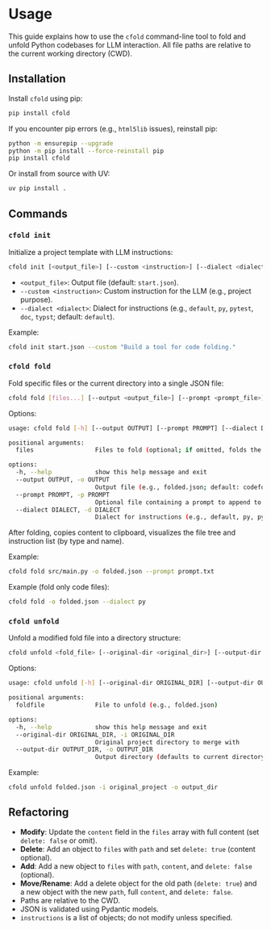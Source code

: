 # Usage

This guide explains how to use the `cfold` command-line tool to fold and unfold Python codebases for LLM interaction. All file paths are relative to the current working directory (CWD).

## Installation

Install `cfold` using pip:

```bash
pip install cfold
```

If you encounter pip errors (e.g., `html5lib` issues), reinstall pip:

```bash
python -m ensurepip --upgrade
python -m pip install --force-reinstall pip
pip install cfold
```

Or install from source with UV:

```bash
uv pip install .
```

## Commands

### `cfold init`

Initialize a project template with LLM instructions:

```bash
cfold init [<output_file>] [--custom <instruction>] [--dialect <dialect>]
```

- `<output_file>`: Output file (default: `start.json`).
- `--custom <instruction>`: Custom instruction for the LLM (e.g., project purpose).
- `--dialect <dialect>`: Dialect for instructions (e.g., `default`, `py`, `pytest`, `doc`, `typst`; default: `default`).

Example:

```bash
cfold init start.json --custom "Build a tool for code folding."
```

### `cfold fold`

Fold specific files or the current directory into a single JSON file:

```bash
cfold fold [files...] [--output <output_file>] [--prompt <prompt_file>] [--dialect <dialect>]
```

Options:

```bash
usage: cfold fold [-h] [--output OUTPUT] [--prompt PROMPT] [--dialect DIALECT] [files ...]

positional arguments:
  files                 Files to fold (optional; if omitted, folds the current directory)

options:
  -h, --help            show this help message and exit
  --output OUTPUT, -o OUTPUT
                        Output file (e.g., folded.json; default: codefold.json)
  --prompt PROMPT, -p PROMPT
                        Optional file containing a prompt to append to the output
  --dialect DIALECT, -d DIALECT
                        Dialect for instructions (e.g., default, py, pytest, doc, typst; default: default)
```

After folding, copies content to clipboard, visualizes the file tree and instruction list (by type and name).

Example:

```bash
cfold fold src/main.py -o folded.json --prompt prompt.txt
```

Example (fold only code files):

```bash
cfold fold -o folded.json --dialect py
```

### `cfold unfold`

Unfold a modified fold file into a directory structure:

```bash
cfold unfold <fold_file> [--original-dir <original_dir>] [--output-dir <output_dir>]
```

Options:

```bash
usage: cfold unfold [-h] [--original-dir ORIGINAL_DIR] [--output-dir OUTPUT_DIR] foldfile

positional arguments:
  foldfile              File to unfold (e.g., folded.json)

options:
  -h, --help            show this help message and exit
  --original-dir ORIGINAL_DIR, -i ORIGINAL_DIR
                        Original project directory to merge with
  --output-dir OUTPUT_DIR, -o OUTPUT_DIR
                        Output directory (defaults to current directory)
```

Example:

```bash
cfold unfold folded.json -i original_project -o output_dir
```

## Refactoring

- **Modify**: Update the `content` field in the `files` array with full content (set `delete: false` or omit).
- **Delete**: Add an object to `files` with `path` and set `delete: true` (content optional).
- **Add**: Add a new object to `files` with `path`, `content`, and `delete: false` (optional).
- **Move/Rename**: Add a delete object for the old path (`delete: true`) and a new object with the new `path`, full `content`, and `delete: false`.
- Paths are relative to the CWD.
- JSON is validated using Pydantic models.
- `instructions` is a list of objects; do not modify unless specified.





